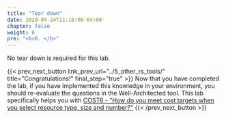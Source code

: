 ```yaml
---
title: "Tear down"
date: 2020-04-24T11:16:09-04:00
chapter: false
weight: 6
pre: "<b>6. </b>"
---
```


No tear down is required for this lab.


{{< prev_next_button link_prev_url="../5_other_rs_tools/"  title="Congratulations!" final_step="true" >}}
Now that you have completed the lab, if you have implemented this knowledge in your environment,
you should re-evaluate the questions in the Well-Architected tool. This lab specifically helps you with
[COST6 - "How do you meet cost targets when you select resource type, size and number?"](https://docs.aws.amazon.com/wellarchitected/latest/framework/a-cost-effective-resources.html)
{{< /prev_next_button >}}


